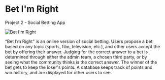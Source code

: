 # Bet I'm Right
Project 2 - Social Betting App

![Bet I'm Right](https://github.com/thomaszhang718/BetImRight/blob/master/Logo.png)

“Bet I’m Right” is an online version of social betting. Users propose a bet based on any topic (sports, film, television, etc.), and other users accept the bet by offering their answer. Judging for the correct answer to a bet is determined through either the admin team, a chosen third party, or by seeing what the community thinks is the correct answer. The winner of the bet gets to keep the loser's points. A database keeps track of points and win history, and are displayed for other users to see.


